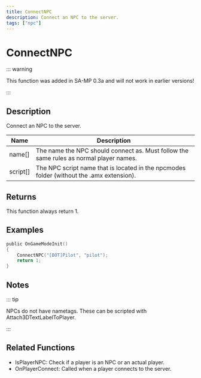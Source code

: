 ```yaml
---
title: ConnectNPC
description: Connect an NPC to the server.
tags: ["npc"]
---
```


# ConnectNPC

::: warning

This function was added in SA-MP 0.3a and will not work in earlier versions!

:::

## Description

Connect an NPC to the server.

| Name     | Description                                                                              |
| -------- | ---------------------------------------------------------------------------------------- |
| name[]   | The name the NPC should connect as. Must follow the same rules as normal player names.   |
| script[] | The NPC script name that is located in the npcmodes folder (without the .amx extension). |

## Returns

This function always return 1.

## Examples

```c
public OnGameModeInit()
{
    ConnectNPC("[BOT]Pilot", "pilot");
    return 1;
}
```

## Notes

::: tip

NPCs do not have nametags. These can be scripted with Attach3DTextLabelToPlayer.

:::

## Related Functions

- IsPlayerNPC: Check if a player is an NPC or an actual player.
- OnPlayerConnect: Called when a player connects to the server.
